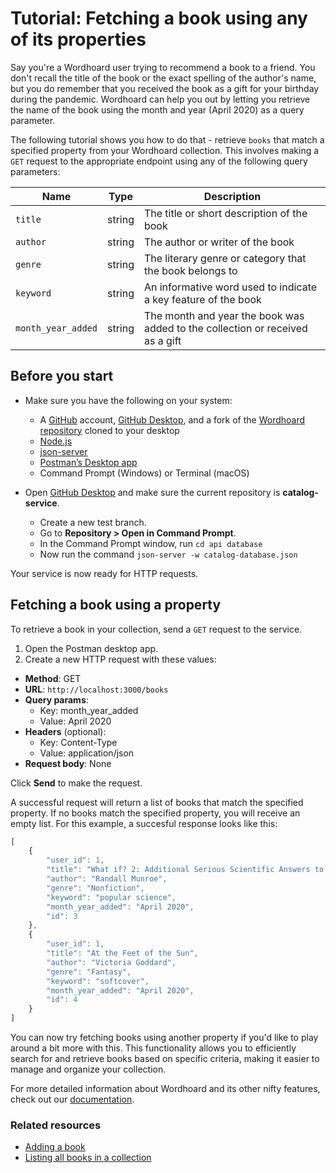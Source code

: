 
# Tutorial: Fetching a book using any of its properties

Say you're a Wordhoard user trying to recommend a book to a friend. You don't recall the title of the book or the exact spelling of the author's name, but you do remember that you received the book as a gift for your birthday during the pandemic. Wordhoard can help you out by letting you retrieve the name of the book using the month and year (April 2020) as a query parameter.

The following tutorial shows you how to do that - retrieve `books` that match a specified property from your Wordhoard collection. This involves making a `GET` request to the appropriate endpoint using any of the following query parameters:

| Name | Type | Description |
| ---- | ---- | ----------- |
| `title` | string | The title or short description of the book |
| `author` | string | The author or writer of the book |
| `genre` | string | The literary genre or category that the book belongs to |
| `keyword` | string | An informative word used to indicate a key feature of the book |
| `month_year_added`  | string | The month and year the book was added to the collection or received as a gift |

## Before you start

* Make sure you have the following on your system:
  * A [GitHub](https://github.com/) account, [GitHub Desktop](https://desktop.github.com/), and a fork of the [Wordhoard repository](https://github.com/cherylkc/catalog-service.git) cloned to your desktop
  * [Node.js](https://nodejs.org/en/download/package-manager)
  * [json-server](https://www.npmjs.com/package/json-server)
  * [Postman’s Desktop app](https://www.postman.com/downloads/)
  * Command Prompt (Windows) or Terminal (macOS)

* Open [GitHub Desktop](https://desktop.github.com/) and make sure the current repository is **catalog-service**.
  * Create a new test branch.
  * Go to **Repository > Open in Command Prompt**.
  * In the Command Prompt window, run `cd api database`
  * Now run the command `json-server -w catalog-database.json`

Your service is now ready for HTTP requests.

## Fetching a book using a property

To retrieve a book in your collection, send a `GET` request to the service.

1. Open the Postman desktop app.
2. Create a new HTTP request with these values:

* **Method**: GET
* **URL**: `http://localhost:3000/books`
* **Query params**:
  * Key: month_year_added
  * Value: April 2020
* **Headers** (optional):
  * Key: Content-Type
  * Value: application/json
* **Request body**: None

Click **Send** to make the request.

A successful request will return a list of books that match the specified property. If no books match the specified property, you will receive an empty list. For this example, a succesful response looks like this:

```js
[
    {
        "user_id": 1,
        "title": "What if? 2: Additional Serious Scientific Answers to Absurd Hypothetical Questions",
        "author": "Randall Munroe",
        "genre": "Nonfiction",
        "keyword": "popular science",
        "month_year_added": "April 2020",
        "id": 3
    },
    {
        "user_id": 1,
        "title": "At the Feet of the Sun",
        "author": "Victoria Goddard",
        "genre": "Fantasy",
        "keyword": "softcover",
        "month_year_added": "April 2020",
        "id": 4
    }
]
```

You can now try fetching books using another property if you'd like to play around a bit more with this. This functionality allows you to efficiently search for and retrieve books based on specific criteria, making it easier to manage and organize your collection.

For more detailed information about Wordhoard and its other nifty features, check out our [documentation](/docs/index.md).

### Related resources

* [Adding a book](adding-a-book.md)
* [Listing all books in a collection](listing-all-books.md)

